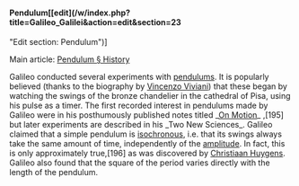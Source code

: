 #### Pendulum[[edit](/w/index.php?title=Galileo\_Galilei&action=edit&section=23
"Edit section: Pendulum")]

Main article: [Pendulum § History](/wiki/Pendulum#History "Pendulum")

Galileo conducted several experiments with [pendulums](/wiki/Pendulum
"Pendulum"). It is popularly believed (thanks to the biography by [Vincenzo
Viviani](/wiki/Vincenzo\_Viviani "Vincenzo Viviani")) that these began by
watching the swings of the bronze chandelier in the cathedral of Pisa, using
his pulse as a timer. The first recorded interest in pendulums made by Galileo
were in his posthumously published notes titled \_[On
Motion](/wiki/De\_motu\_antiquiora "De motu antiquiora")\_ ,[195] but later
experiments are described in his \_Two New Sciences\_. Galileo claimed that a
simple pendulum is [isochronous](/wiki/Pendulum#Period\_of\_oscillation
"Pendulum"), i.e. that its swings always take the same amount of time,
independently of the [amplitude](/wiki/Amplitude "Amplitude"). In fact, this
is only approximately true,[196] as was discovered by [Christiaan
Huygens](/wiki/Christiaan\_Huygens "Christiaan Huygens"). Galileo also found
that the square of the period varies directly with the length of the pendulum.
